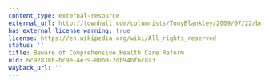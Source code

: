 ```yaml
---
content_type: external-resource
external_url: http://townhall.com/columnists/TonyBlankley/2009/07/22/beware_of_comprehensive_health_care_reform?page=full
has_external_license_warning: true
license: https://en.wikipedia.org/wiki/All_rights_reserved
status: ''
title: Beware of Comprehensive Health Care Reform
uid: 6c92838b-bc9e-4e39-80b0-2db94bf6c8a3
wayback_url: ''
---
```

